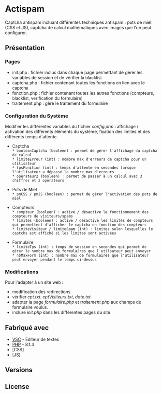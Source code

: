 # Actispam

Captcha antispam incluant différentes techniques antispam : pots de miel (CSS et JS), captcha de calcul mathématiques avec images que l'on peut configurer.


## Présentation

### Pages  

* init.php : fichier inclus dans chaque page permettant de gérer les variables de session et de vérifier la blacklist  
* captcha.php : fichier contenant toutes les fonctions en lien avec le captcha  
* fonction.php : fichier contenant toutes les autres fonctions (compteurs, blacklist, verification du formulaire)  
* traitement.php : gère le traitement du formulaire   

### Configuration du Système

Modifier les différentes variables du fichier *config.php* :  affichage / activation des différents éléments du système, fixation des limites et des différents temps d'attente.

* Captcha  
`* booleanCaptcha (booleen) : permet de gérer l'affichage du captcha de calcul`   
`* limiteErreur (int) : nombre max d'erreurs de captcha pour un utilisateur`   
`* tpsPunition (int) : temps d'attente en secondes lorsque l'utilisateur a dépassé le nombre max d'erreurs`    
`* operateur2 (booleen) : permet de passer à un calcul avec 3 chiffres et 2 opérateurs`    

* Pots de Miel   
`* pmCSS / pmJS (booleen) : permet de gérer l'activation des pots de miel`     
                                                                    
* Compteurs   
`* compteur (booleen) : active / désactive le fonctionnement des compteurs de visiteurs/spams`  
`* limites (booleen) : active / désactive les limites de compteurs qui permettent d'afficher le captcha en fonction des compteurs`  
`* limiteVisiteur / limiteSpam (int) : limites selon lesquelles le captcha est affiché si les limites sont activées`  

* Formulaire  
`* limiteTps (int) : temps de session en secondes qui permet de gérer le nombre max de formulaires que l'utilsateur peut envoyer`  
`* nbMaxForm (int) : nombre max de formulaires que l'utilisateur peut envoyer pendant le temps ci-dessus`   

### Modifications

Pour l'adapter à un site web :  
* modification des redirections.  
* vérifier *cpt.txt*, *cptVisiteurs.txt*, *date.txt*  
* adapter la page *formulaire.php* et *traitement.php* aux champs de formulaire voulus.
* inclure *init.php* dans les différentes pages du site.



## Fabriqué avec

* [VSC](https://code.visualstudio.com/) - Editeur de textes
* [PHP](https://www.php.net/) - 8.1.4
* [CSS]
* [JS]


## Versions


## License

